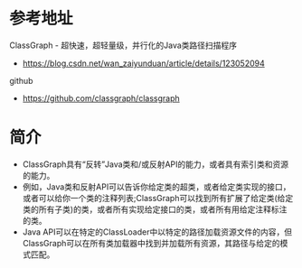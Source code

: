 # 参考地址
ClassGraph - 超快速，超轻量级，并行化的Java类路径扫描程序
- https://blog.csdn.net/wan_zaiyunduan/article/details/123052094

github
- https://github.com/classgraph/classgraph

# 简介
- ClassGraph具有“反转”Java类和/或反射API的能力，或者具有索引类和资源的能力。
- 例如，Java类和反射API可以告诉你给定类的超类，或者给定类实现的接口，或者可以给你一个类的注释列表;ClassGraph可以找到所有扩展了给定类(给定类的所有子类)的类，或者所有实现给定接口的类，或者所有用给定注释标注的类。
- Java API可以在特定的ClassLoader中以特定的路径加载资源文件的内容，但ClassGraph可以在所有类加载器中找到并加载所有资源，其路径与给定的模式匹配。
